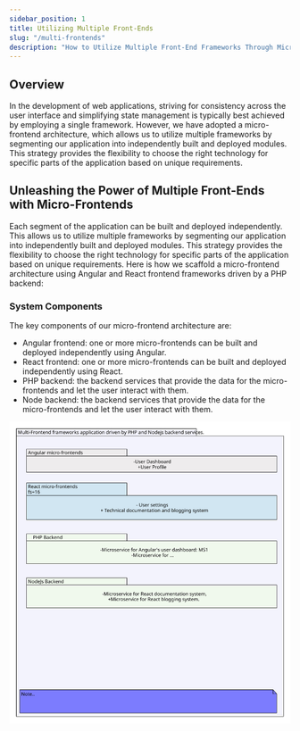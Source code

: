 ```yaml
---
sidebar_position: 1
title: Utilizing Multiple Front-Ends
slug: "/multi-frontends"
description: "How to Utilize Multiple Front-End Frameworks Through Micro-Frontends"
---
```


## Overview

In the development of web applications, striving for consistency across the user interface and simplifying state management is typically best achieved by employing a single framework. However, we have adopted a micro-frontend architecture, which allows us to utilize multiple frameworks by segmenting our application into independently built and deployed modules. This strategy provides the flexibility to choose the right technology for specific parts of the application based on unique requirements.

## Unleashing the Power of Multiple Front-Ends with Micro-Frontends

Each segment of the application can be built and deployed independently. This allows us to utilize multiple frameworks by segmenting our application into independently built and deployed modules. This strategy provides the flexibility to choose the right technology for specific parts of the application based on unique requirements. Here is how we scaffold a micro-frontend architecture using Angular and React frontend frameworks driven by a PHP backend:

### System Components

The key components of our micro-frontend architecture are:

- Angular frontend: one or more micro-frontends can be built and deployed independently using Angular.
- React frontend: one or more micro-frontends can be built and deployed independently using React.
- PHP backend: the backend services that provide the data for the micro-frontends and let the user interact with them.
- Node backend: the backend services that provide the data for the micro-frontends and let the user interact with them.

![Multi-Frontend frameworks application driven by PHP and Nodejs backend services.](./asm_uml_application.svg)
